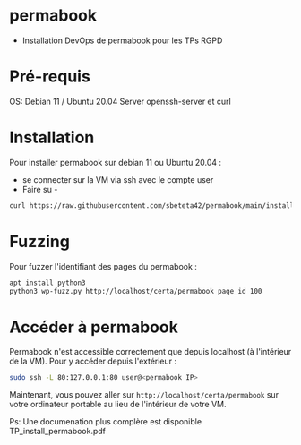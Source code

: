 # permabook
- Installation DevOps de permabook pour les TPs RGPD

# Pré-requis
OS: Debian 11 / Ubuntu 20.04 Server
openssh-server et curl

# Installation
Pour installer permabook sur debian 11 ou Ubuntu 20.04 :
- se connecter sur la VM via ssh avec le compte user
- Faire su -

```bash
curl https://raw.githubusercontent.com/sbeteta42/permabook/main/install.sh | sh -
```

# Fuzzing
Pour fuzzer l'identifiant des pages du permabook :

```bash
apt install python3
python3 wp-fuzz.py http://localhost/certa/permabook page_id 100
```

# Accéder à permabook

Permabook n'est accessible correctement que depuis localhost (à l'intérieur de la VM).
Pour y accéder depuis l'extérieur :

```bash
sudo ssh -L 80:127.0.0.1:80 user@<permabook IP>
```

Maintenant, vous pouvez aller sur `http://localhost/certa/permabook` sur votre ordinateur portable au lieu de l'intérieur de votre VM.

Ps: Une documenation plus complère est disponible TP_install_permabook.pdf
